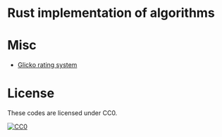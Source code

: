 # Rust implementation of algorithms

# Misc
- [Glicko rating system](misc/glicko_rating_system.rs)


# License
These codes are licensed under CC0.

[![CC0](http://i.creativecommons.org/p/zero/1.0/88x31.png "CC0")](http://creativecommons.org/publicdomain/zero/1.0/deed.ja)
